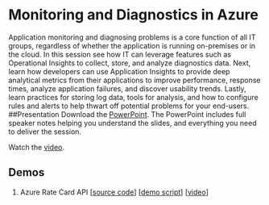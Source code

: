 # Monitoring and Diagnostics in Azure
Application monitoring and diagnosing problems is a core function of all IT groups, regardless of whether the application is running on-premises or in the cloud.  In this session see how IT can leverage features such as Operational Insights to collect, store, and analyze diagnostics data.  Next, learn how developers can use Application Insights to provide deep analytical metrics from their applications to improve performance, response times, analyze application failures, and discover usability trends.  Lastly, learn practices for storing log data, tools for analysis, and how to configure rules and alerts to help thwart off potential problems for your end-users.
##Presentation
Download the [PowerPoint](https://github.com/GSIAzureCOE/Monitoring-and-Diagnostics/blob/master/todo.pptx).
The PowerPoint includes full speaker notes helping you understand the slides, and everything you need to deliver the session.

Watch the [video](https://gsiazurecoecontent.blob.core.windows.net/monitoring-and-diagnostics/todo.mp4).

## Demos
1. Azure Rate Card API
[[source code](https://github.com/GSIAzureCOE/Monitoring-and-Diagnostics/blob/master/todo)]
[[demo script](https://github.com/GSIAzureCOE/Monitoring-and-Diagnostics/blob/master/todo.docx)]
[[video](https://gsiazurecoecontent.blob.core.windows.net/monitoring-and-diagnostics/todo.mp4)]
